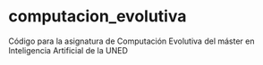 # computacion_evolutiva
Código para la asignatura de Computación Evolutiva del máster en Inteligencia Artificial de la UNED
